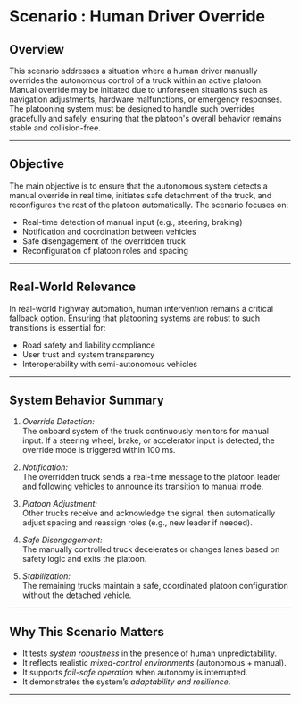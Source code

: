 # Scenario : Human Driver Override

##  Overview

This scenario addresses a situation where a human driver manually overrides the autonomous control of a truck within an active platoon. Manual override may be initiated due to unforeseen situations such as navigation adjustments, hardware malfunctions, or emergency responses. The platooning system must be designed to handle such overrides gracefully and safely, ensuring that the platoon's overall behavior remains stable and collision-free.

---

##  Objective

The main objective is to ensure that the autonomous system detects a manual override in real time, initiates safe detachment of the truck, and reconfigures the rest of the platoon automatically. The scenario focuses on:

- Real-time detection of manual input (e.g., steering, braking)
- Notification and coordination between vehicles
- Safe disengagement of the overridden truck
- Reconfiguration of platoon roles and spacing

---

##  Real-World Relevance

In real-world highway automation, human intervention remains a critical fallback option. Ensuring that platooning systems are robust to such transitions is essential for:

- Road safety and liability compliance
- User trust and system transparency
- Interoperability with semi-autonomous vehicles

---

##  System Behavior Summary

1. *Override Detection:*  
   The onboard system of the truck continuously monitors for manual input. If a steering wheel, brake, or accelerator input is detected, the override mode is triggered within 100 ms.

2. *Notification:*  
   The overridden truck sends a real-time message to the platoon leader and following vehicles to announce its transition to manual mode.

3. *Platoon Adjustment:*  
   Other trucks receive and acknowledge the signal, then automatically adjust spacing and reassign roles (e.g., new leader if needed).

4. *Safe Disengagement:*  
   The manually controlled truck decelerates or changes lanes based on safety logic and exits the platoon.

5. *Stabilization:*  
   The remaining trucks maintain a safe, coordinated platoon configuration without the detached vehicle.

---

##  Why This Scenario Matters

- It tests *system robustness* in the presence of human unpredictability.
- It reflects realistic *mixed-control environments* (autonomous + manual).
- It supports *fail-safe operation* when autonomy is interrupted.
- It demonstrates the system’s *adaptability and resilience*.

---